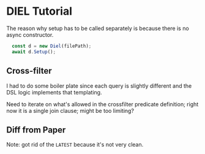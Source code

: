 # DIEL Tutorial

The reason why setup has to be called separately is because there is no async constructor.

```ts
  const d = new Diel(filePath);
  await d.Setup();
```

## Cross-filter

I had to do some boiler plate since each query is slightly different and the DSL logic implements that templating.

Need to iterate on what's allowed in the crossfilter predicate definition; right now it is a single join clause; might be too limiting?

## Diff from Paper

Note: got rid of the `LATEST` because it's not very clean.
